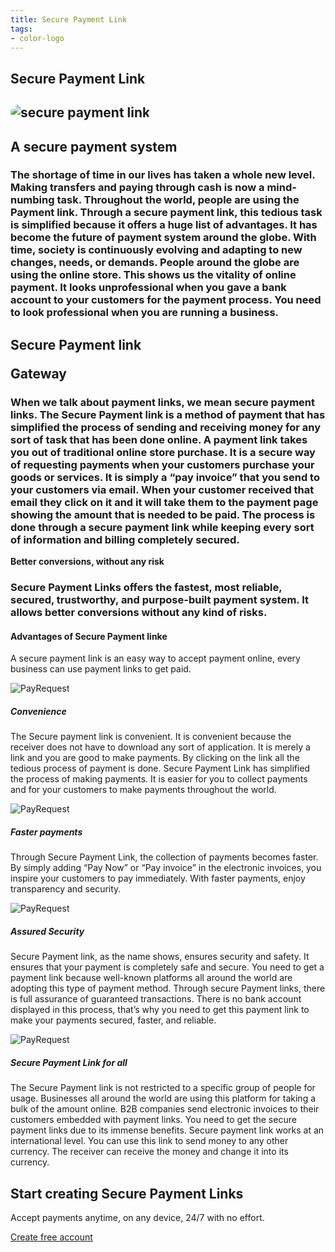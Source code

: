```yaml
---
title: Secure Payment Link
tags:
- color-logo
---
```


<section class="breadcrumb-area">
         <div class="breadcrumb-shape"></div>
         <div class="container">
            <div class="row">
               <div class="col-lg-12">
                  <div class="breadcrumb-inn">
                     <div class="section-title wow fadeInUp" data-wow-duration="1s" data-wow-delay="0.3s" style="visibility: visible; animation-duration: 1s; animation-delay: 0.3s; animation-name: fadeInUp;">
                       <h1> Secure <span>Payment Link</span></h1>
                     </div>
                  </div>
               </div>
            </div>
         </div>
</section>



<section class="about-page-section section_100">
         <div class="container">
            <div class="row">
               <div class="col-lg-12">

</div>
            </div>
            <div class="row align-items-center">
               <div class="col-lg-5 lg-1">
   <div class="about-page-left wow fadeInLeft" data-wow-duration="1s" data-wow-delay="0.5s" style="visibility: visible; animation-duration: 1s; animation-delay: 0.5s; animation-name: fadeInLeft;">
                     <h2 class="mr-5"><div class="">
 <img src="https://payrequest.io/assets/img/banners/payrequest-dashboard-v2.png" alt="secure payment link" style="
    border-radius: 20px;
">
                     </div></h2>
                  </div>
               </div>
               <div class="col-lg-6">
                  <div class="about-page-text wow fadeInRight" data-wow-duration="1s" data-wow-delay="0.6s" style="visibility: visible; animation-duration: 1s; animation-delay: 0.6s; animation-name: fadeInRight;">
                     <div class="section-title wow fadeInUp" data-wow-duration="1s" data-wow-delay="0.3s" style="visibility: visible; animation-duration: 1s; animation-delay: 0.3s; animation-name: fadeInUp;">
 <h2>A secure 
<span> payment system</span>

</h2>
                  </div>

<h3>
The shortage of time in our lives has taken a whole new level. Making transfers and paying through cash is now a mind-numbing task. Throughout the world, people are using the Payment link. Through a secure payment link, this tedious task is simplified because it offers a huge list of advantages. It has become the future of payment system around the globe. 
With time, society is continuously evolving and adapting to new changes, needs, or demands. People around the globe are using the online store. This shows us the vitality of online payment. It looks unprofessional when you gave a bank account to your customers for the payment process. You need to look professional when you are running a business. 

</h3>
</div>
</div>
</div>
</div>
</section>




<section class="blog-section section_100">
         <div class="container">
            <div class="row align-items-center">
               <div class="col-lg-10 col-md-12">
                  <div class="section-title wow fadeInLeft" data-wow-duration="1s" data-wow-delay="0.3s" style="visibility: visible; animation-duration: 1s; animation-delay: 0.3s; animation-name: fadeInLeft;">
                     <h2> Secure Payment link

<span> Gateway</span></h2>
                  </div>
               </div>
 </div>
<h3>When we talk about payment links, we mean secure payment links. The Secure Payment link is a method of payment that has simplified the process of sending and receiving money for any sort of task that has been done online. 
A payment link takes you out of traditional online store purchase. It is a secure way of requesting payments when your customers purchase your goods or services. It is simply a “pay invoice” that you send to your customers via email. When your customer received that email they click on it and it will take them to the payment page showing the amount that is needed to be paid. The process is done through a secure payment link while keeping every sort of information and billing completely secured.
</h3>

<b> Better conversions, without any risk</b>
<h3>
Secure Payment Links offers the fastest, most reliable, secured, trustworthy, and purpose-built payment system. It allows better conversions without any kind of risks.
</h3>


</div>
</section>



<section class="contact-form section_100">
         <div class="container">
            <div class="service-details-text">
 <h4>Advantages of Secure Payment linke</h4>
 <p>
A secure payment link is an easy way to accept payment online, every business can use payment links to get paid.
</p>
                        <div class="service-works">
                           <div class="row">
                              <div class="col-md-6">
                                 <div class="service-works-item">
                                    <div class="service-works-icon">
                                  <img src="https://payrequest.io/assets/logos/Icon%20Light%20Blue%20Aqua.png?" alt="PayRequest">
                                    </div>
                                    <div class="service-works-info">
                                       <h5> Convenience</h5>
                                       <p>
The Secure payment link is convenient. It is convenient because the receiver does not have to download any sort of application. It is merely a link and you are good to make payments. By clicking on the link all the tedious process of payment is done. Secure Payment Link has simplified the process of making payments. It is easier for you to collect payments and for your customers to make payments throughout the world. 
                                       </p>
                                    </div>
                                 </div>
                              </div>
                              <div class="col-md-6">
                                 <div class="service-works-item">
                                    <div class="service-works-icon">
                                       <img src="https://payrequest.io/assets/logos/Icon%20Light%20Blue%20Aqua.png?" alt="PayRequest">
                                    </div>
                                    <div class="service-works-info">
                                        <h5> Faster payments </h5>
                                       <p>
Through Secure Payment Link, the collection of payments becomes faster. By simply adding “Pay Now” or “Pay invoice” in the electronic invoices, you inspire your customers to pay immediately. With faster payments, enjoy transparency and security. 
                                       </p>
                                    </div>
                                 </div>
                              </div>
                              <div class="col-md-6">
                                 <div class="service-works-item">
                                    <div class="service-works-icon">
                            <img src="https://payrequest.io/assets/logos/Icon%20Light%20Blue%20Aqua.png?" alt="PayRequest">
                                    </div>
                                    <div class="service-works-info">
                                       <h5> Assured Security</h5>
                                       <p>
Secure Payment link, as the name shows, ensures security and safety. It ensures that your payment is completely safe and secure. You need to get a payment link because well-known platforms all around the world are adopting this type of payment method. Through secure Payment links, there is full assurance of guaranteed transactions. There is no bank account displayed in this process, that’s why you need to get this payment link to make your payments secured, faster, and reliable.

 </p>
</div>
                                 </div>
                              </div>
                              <div class="col-md-6">
                                 <div class="service-works-item">
                                    <div class="service-works-icon">
                            <img src="https://payrequest.io/assets/logos/Icon%20Light%20Blue%20Aqua.png?" alt="PayRequest">
                                    </div>
                                    <div class="service-works-info">
                                       <h5> Secure Payment Link for all</h5>
                                       <p>
The Secure Payment link is not restricted to a specific group of people for usage. Businesses all around the world are using this platform for taking a bulk of the amount online. B2B companies send electronic invoices to their customers embedded with payment links. You need to get the secure payment links due to its immense benefits. Secure payment link works at an international level. You can use this link to send money to any other currency. The receiver can receive the money and change it into its currency.
                                       </p>
                                    </div>
                                 </div>
                              </div>
                           </div>
                        </div>
                     </div>



</div>
</section>


<section class="subscribe-section innser_subscribe section_100">
<div class="container">
            <div class="row">
               <div class="col-lg-12">
                  <div class="subscribe-box wow fadeInUp" data-wow-duration="1s" data-wow-delay="0.3s" style="visibility: visible; animation-duration: 1s; animation-delay: 0.3s; animation-name: fadeInUp;">
                     <div class="section-title">
                        <h2>Start creating <span>Secure Payment Links </span></h2>
                        <p>
Accept payments anytime, on any device, 24/7 with no effort.   
</p>
                     </div>
<a href="https://dashboard.payrequest.io/" class="theme-btn-white wow fadeInUp" data-wow-duration="2s" data-wow-delay="0.5s" style="visibility: visible; animation-duration: 2s; animation-delay: 0.5s; animation-name: fadeInUp;">
Create free account   <span class="fa fa-chevron-right" aria-hidden="true"></span></a>
</div>
               </div>
            </div>
         </div>
</section>